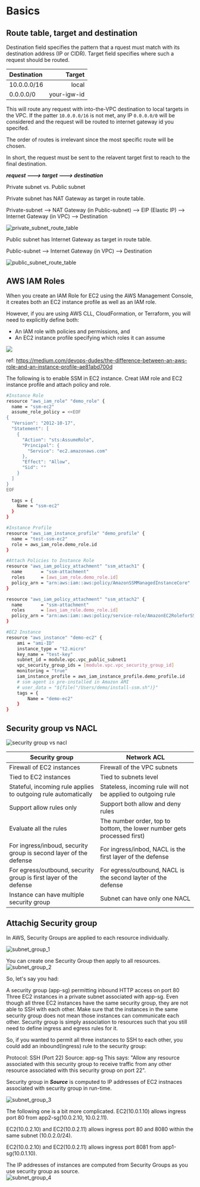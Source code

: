 # Basics


## Route table, target and destination

Destination field specifies the pattern that a rquest must match with its destination address (IP or CIDR).
Target field specifies where such a request should be routed. 


| Destination | Target      |
|:------------|------------:|
| 10.0.0.0/16 | local       |
|  0.0.0.0/0  | your-igw-id |

This will route any request with into-the-VPC destination to local targets in the VPC.  If the patter ```10.0.0.0/16``` is not met, any IP ```0.0.0.0/0``` will be considered and the request will be routed to internet gateway id you specifed.  

The order of routes is irrelevant since the most specific route will be chosen. 

In short, the request must be sent to the relavent target first to reach to the final destination.

***request --->  target  ---> destination***


Private subnet vs. Public subnet

Private subnet has NAT Gateway as target in route table.

Private-subnet --> NAT Gateway (in Public-subnet) --> EIP (Elastic IP) --> Internet Gateway (in VPC) --> Destination

![private_subnet_route_table](./img/private_subnet_route_table.png)

Public subnet has Internet Gateway as target in route table.

Public-subnet --> Internet Gateway (in VPC) --> Destination 

![public_subnet_route_table](./img/public_subnet_route_table.png)

## AWS IAM Roles

When you create an IAM Role for EC2 using the AWS Management Console, it creates both an EC2 instance profile as well as an IAM role.

However, if you  are using AWS CLL, CloudFormation, or Terraform, you will need to explicitly define both:
* An IAM role with policies and permissions, and
* An EC2 instance profile specifying which roles it can assume

![](https://miro.medium.com/max/578/0*Ux2XuuBzjnHT0DKo.png)

ref: https://medium.com/devops-dudes/the-difference-between-an-aws-role-and-an-instance-profile-ae81abd700d


The following is to enable SSM in EC2 instance. 
Creat IAM role and EC2 instance profile and attach policy and role.

```sh
#Instance Role
resource "aws_iam_role" "demo_role" {
  name = "ssm-ec2"
  assume_role_policy = <<EOF
{
  "Version": "2012-10-17",
  "Statement": [
    {
      "Action": "sts:AssumeRole",
      "Principal": {
        "Service": "ec2.amazonaws.com"
      },
      "Effect": "Allow",
      "Sid": ""
    }
  ]
}
EOF

  tags = {
    Name = "ssm-ec2"
  }
}

#Instance Profile
resource "aws_iam_instance_profile" "demo_profile" {
  name = "test-ssm-ec2"
  role = aws_iam_role.demo_role.id
}

#Attach Policies to Instance Role
resource "aws_iam_policy_attachment" "ssm_attach1" {
  name       = "ssm-attachment"
  roles      = [aws_iam_role.demo_role.id]
  policy_arn = "arn:aws:iam::aws:policy/AmazonSSMManagedInstanceCore"
}

resource "aws_iam_policy_attachment" "ssm_attach2" {
  name       = "ssm-attachment"
  roles      = [aws_iam_role.demo_role.id]
  policy_arn = "arn:aws:iam::aws:policy/service-role/AmazonEC2RoleforSSM"
}

#EC2 Instance
resource "aws_instance" "demo-ec2" {
    ami = "ami-ID"
    instance_type = "t2.micro"
    key_name = "test-key"
    subnet_id = module.vpc.vpc_public_subnet1
    vpc_security_group_ids = [module.vpc.vpc_security_group_id]
    monitoring = "true"
    iam_instance_profile = aws_iam_instance_profile.demo_profile.id
    # ssm agent is pre-installed in Amazon AMI
    # user_data = "${file("/Users/demo/install-ssm.sh")}"
    tags = {
        Name = "demo-ec2"
    }
}
```

## Security group vs NACL

![security group vs nacl](https://miro.medium.com/max/944/1*pwAjuZMHsDJV6XckZGARxA.png)


| Security group | Network ACL |
|---------------------------|-----------------------|
|Firewall of EC2 instances  | Firewall of the VPC subnets|
|Tied to EC2 instances | Tied to subnets level |
|Stateful, incoming rule applies to outgoing rule automatically | Stateless, incoming rule will not be applied to outgoing rule |
|Support allow rules only | Support both allow and deny rules |
|Evaluate all the rules | The number order, top to bottom, the lower number gets processed first) |
|For ingress/inboud, security group is second layer of the defense | For ingress/inbod, NACL is the first layer of the defense |
|For egress/outbound, security group is first layer of the defense | For egress/outbound, NACL is the second layter of the defense |
|Instance can have multiple security group |Subnet can have only one NACL |   


## Attachig Security group

In AWS, Security Groups are applied to each resource individually.

![subnet_group_1](./img/subnet_group_1.png)

You can create one Security Group then apply to all resources.  
![subnet_group_2](./img/subnet_group_2.png)

So, let's say you had:

A security group (app-sg) permitting inbound HTTP access on port 80
Three EC2 instances in a private subnet associated with app-sg. 
Even though all three EC2 instances have the same security group, they are not able to SSH with each other. 
Make sure that the instances in the same security group does not mean those instances can communicate each other.  Security group is simply association to resources such that you still need to define ingress and egress rules for it.


So, if you wanted to permit all three instances to SSH to each other, you could add an inbound(ingress) rule to the security group:

Protocol: SSH (Port 22)
Source: app-sg
This says: "Allow any resource associated with this security group to receive traffic from any other resource associated with this security group on port 22".

Security group in ***Source*** is computed to IP addresses of EC2 instnaces associated with security group in run-time.  

![subnet_group_3](./img/subnet_group_3.png)

The following one is a bit more complicated.
EC2(10.0.1.10) allows ingress port 80 from app2-sg(10.0.2.10, 10.0.2.11).

EC2(10.0.2.10) and EC2(10.0.2.11) allows ingress port 80 and 8080 within the same subnet (10.0.2.0/24).

EC2(10.0.2.10) and EC2(10.0.2.11) allows ingress port 8081 from app1-sg(10.0.1.10).

The IP addresses of instances are computed from Security Groups as you use security group as source.  
![subnet_group_4](./img/subnet_group_4.png)



